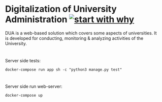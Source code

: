 # Digitalization of University Administration [![start with why](https://img.shields.io/badge/%20UnitTests-passing%3F-green.svg?style=flat)](https://memegenerator.net/instance/64653922/success-kid-all-unit-tests-passed)

DUA is a web-based solution which covers some aspects of universities. It is developed for conducting, monitoring & analyzing activities of the University.
#
Server side tests:
```
docker-compose run app sh -c "python3 manage.py test"
```
#
Server side run web-server:
```
docker-compose up
```
